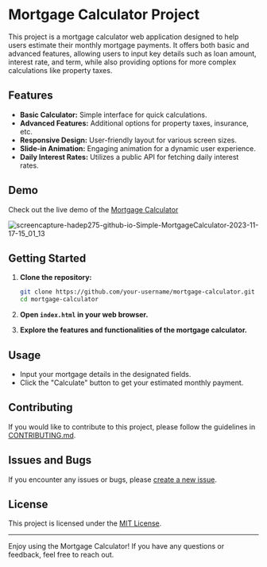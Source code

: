# Mortgage Calculator Project

This project is a mortgage calculator web application designed to help users estimate their monthly mortgage payments. It offers both basic and advanced features, allowing users to input key details such as loan amount, interest rate, and term, while also providing options for more complex calculations like property taxes.

## Features

- **Basic Calculator:** Simple interface for quick calculations.
- **Advanced Features:** Additional options for property taxes, insurance, etc.
- **Responsive Design:** User-friendly layout for various screen sizes.
- **Slide-in Animation:** Engaging animation for a dynamic user experience.
- **Daily Interest Rates:** Utilizes a public API for fetching daily interest rates.

## Demo

Check out the live demo of the [Mortgage Calculator](https://hadep275.github.io/Simple-MortgageCalculator/)

![screencapture-hadep275-github-io-Simple-MortgageCalculator-2023-11-17-15_01_13](https://github.com/hadep275/Simple-MortgageCalculator/assets/65734173/66e0130b-4cdb-4d63-bc16-c32f96983477)



## Getting Started

1. **Clone the repository:**

    ```bash
    git clone https://github.com/your-username/mortgage-calculator.git
    cd mortgage-calculator
    ```

2. **Open `index.html` in your web browser.**

3. **Explore the features and functionalities of the mortgage calculator.**

## Usage

- Input your mortgage details in the designated fields.
- Click the "Calculate" button to get your estimated monthly payment.

## Contributing

If you would like to contribute to this project, please follow the guidelines in [CONTRIBUTING.md](CONTRIBUTING.md).

## Issues and Bugs

If you encounter any issues or bugs, please [create a new issue](https://github.com/hadep275/Simple-MortgageCalculator.git/issues).

## License

This project is licensed under the [MIT License](LICENSE).

---
Enjoy using the Mortgage Calculator! If you have any questions or feedback, feel free to reach out.


